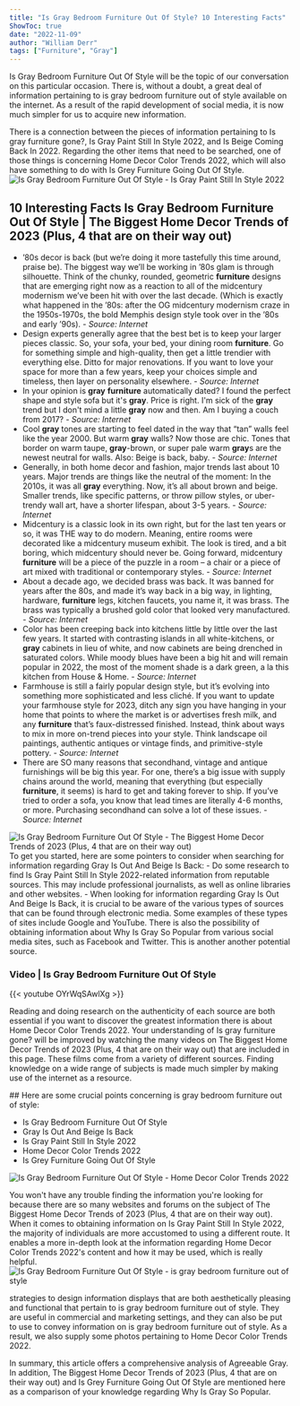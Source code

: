 ```yaml
---
title: "Is Gray Bedroom Furniture Out Of Style? 10 Interesting Facts"
ShowToc: true 
date: "2022-11-09"
author: "William Derr" 
tags: ["Furniture", "Gray"]
---
```


Is Gray Bedroom Furniture Out Of Style will be the topic of our conversation on this particular occasion. There is, without a doubt, a great deal of information pertaining to is gray bedroom furniture out of style available on the internet. As a result of the rapid development of social media, it is now much simpler for us to acquire new information.

There is a connection between the pieces of information pertaining to Is gray furniture gone?, Is Gray Paint Still In Style 2022, and Is Beige Coming Back In 2022. Regarding the other items that need to be searched, one of those things is concerning Home Decor Color Trends 2022, which will also have something to do with Is Grey Furniture Going Out Of Style.
<img loading="lazy" src="https://www.kristinawolfdesign.com/wp-content/uploads/2015/05/how-to-arrange-a-living-room-with-a-fireplace.jpg" onerror="this.onerror=null;this.src='https://blogger.googleusercontent.com/img/a/AVvXsEhe7F7TRXHtjiKvHb5vS7DmnxvpHiDyoYyYvm1nHB3Qp2_w3BnM6A2eq4v7FYxCC9bfZt3a9vIMtAYEKUiaDQbHMg-ViyGmRIj39MLp0bGFfgfYw1Dc9q_H-T0wiTm3l0Uq42dETrN9eC8aGJ9_IORZsxST1AcLR7np1koOfcc7tnHa4S8Mwz_xD9d0=s16000';" alt="Is Gray Bedroom Furniture Out Of Style - Is Gray Paint Still In Style 2022" >

## 10 Interesting Facts Is Gray Bedroom Furniture Out Of Style | The Biggest Home Decor Trends of 2023 (Plus, 4 that are on their way out)
-   ’80s decor is back (but we’re doing it more tastefully this time around, praise be). The biggest way we’ll be working in ’80s glam is through silhouette. Think of the chunky, rounded, geometric **furniture** designs that are emerging right now as a reaction to all of the midcentury modernism we’ve been hit with over the last decade. (Which is exactly what happened in the ’80s: after the OG midcentury modernism craze in the 1950s-1970s, the bold Memphis design style took over in the ’80s and early ’90s). - <cite>Source: Internet</cite>
-   Design experts generally agree that the best bet is to keep your larger pieces classic. So, your sofa, your bed, your dining room **furniture**. Go for something simple and high-quality, then get a little trendier with everything else. Ditto for major renovations. If you want to love your space for more than a few years, keep your choices simple and timeless, then layer on personality elsewhere. - <cite>Source: Internet</cite>
-   In your opinion is **gray** **furniture** automatically dated? I found the perfect shape and style sofa but it's **gray**. Price is right. I'm sick of the **gray** trend but I don't mind a little **gray** now and then. Am I buying a couch from 2017? - <cite>Source: Internet</cite>
-   Cool **gray** tones are starting to feel dated in the way that “tan” walls feel like the year 2000. But warm **gray** walls? Now those are chic. Tones that border on warm taupe, **gray**-brown, or super pale warm **gray**s are the newest neutral for walls. Also: Beige is back, baby. - <cite>Source: Internet</cite>
-   Generally, in both home decor and fashion, major trends last about 10 years. Major trends are things like the neutral of the moment: In the 2010s, it was all **gray** everything. Now, it’s all about brown and beige. Smaller trends, like specific patterns, or throw pillow styles, or uber-trendy wall art, have a shorter lifespan, about 3-5 years. - <cite>Source: Internet</cite>
-   Midcentury is a classic look in its own right, but for the last ten years or so, it was THE way to do modern. Meaning, entire rooms were decorated like a midcentury museum exhibit. The look is tired, and a bit boring, which midcentury should never be. Going forward, midcentury **furniture** will be a piece of the puzzle in a room – a chair or a piece of art mixed with traditional or contemporary styles. - <cite>Source: Internet</cite>
-   About a decade ago, we decided brass was back. It was banned for years after the 80s, and made it’s way back in a big way, in lighting, hardware, **furniture** legs, kitchen faucets, you name it, it was brass. The brass was typically a brushed gold color that looked very manufactured. - <cite>Source: Internet</cite>
-   Color has been creeping back into kitchens little by little over the last few years. It started with contrasting islands in all white-kitchens, or **gray** cabinets in lieu of white, and now cabinets are being drenched in saturated colors. While moody blues have been a big hit and will remain popular in 2022, the most of the moment shade is a dark green, a la this kitchen from House & Home. - <cite>Source: Internet</cite>
-   Farmhouse is still a fairly popular design style, but it’s evolving into something more sophisticated and less cliché. If you want to update your farmhouse style for 2023, ditch any sign you have hanging in your home that points to where the market is or advertises fresh milk, and any **furniture** that’s faux-distressed finished. Instead, think about ways to mix in more on-trend pieces into your style. Think landscape oil paintings, authentic antiques or vintage finds, and primitive-style pottery. - <cite>Source: Internet</cite>
-   There are SO many reasons that secondhand, vintage and antique furnishings will be big this year. For one, there’s a big issue with supply chains around the world, meaning that everything (but especially **furniture**, it seems) is hard to get and taking forever to ship. If you’ve tried to order a sofa, you know that lead times are literally 4-6 months, or more. Purchasing secondhand can solve a lot of these issues. - <cite>Source: Internet</cite>


<img loading="lazy" src="https://homemydesign.com/wp-content/uploads/2018/12/amazing-blue-and-gray-bedroom-with-minimalist-style.jpg" onerror="this.onerror=null;this.src='https://blogger.googleusercontent.com/img/a/AVvXsEhe7F7TRXHtjiKvHb5vS7DmnxvpHiDyoYyYvm1nHB3Qp2_w3BnM6A2eq4v7FYxCC9bfZt3a9vIMtAYEKUiaDQbHMg-ViyGmRIj39MLp0bGFfgfYw1Dc9q_H-T0wiTm3l0Uq42dETrN9eC8aGJ9_IORZsxST1AcLR7np1koOfcc7tnHa4S8Mwz_xD9d0=s16000';" alt="Is Gray Bedroom Furniture Out Of Style - The Biggest Home Decor Trends of 2023 (Plus, 4 that are on their way out)" >
To get you started, here are some pointers to consider when searching for information regarding Gray Is Out And Beige Is Back:
- Do some research to find Is Gray Paint Still In Style 2022-related information from reputable sources. This may include professional journalists, as well as online libraries and other websites.
- When looking for information regarding Gray Is Out And Beige Is Back, it is crucial to be aware of the various types of sources that can be found through electronic media. Some examples of these types of sites include Google and YouTube. There is also the possibility of obtaining information about Why Is Gray So Popular from various social media sites, such as Facebook and Twitter. This is another another potential source.

### Video | Is Gray Bedroom Furniture Out Of Style
{{< youtube OYrWqSAwlXg >}} 


Reading and doing research on the authenticity of each source are both essential if you want to discover the greatest information there is about Home Decor Color Trends 2022.
Your understanding of Is gray furniture gone? will be improved by watching the many videos on The Biggest Home Decor Trends of 2023 (Plus, 4 that are on their way out) that are included in this page. These films come from a variety of different sources. Finding knowledge on a wide range of subjects is made much simpler by making use of the internet as a resource.
<script async="async" data-cfasync="false" src="//normallydemandedalter.com/fe63df3c5408708b15d8dc3d9b206b31/invoke.js"></script>
<div id="container-fe63df3c5408708b15d8dc3d9b206b31"></div>
## Here are some crucial points concerning is gray bedroom furniture out of style:

- Is Gray Bedroom Furniture Out Of Style
- Gray Is Out And Beige Is Back
- Is Gray Paint Still In Style 2022
- Home Decor Color Trends 2022
- Is Grey Furniture Going Out Of Style

 <img loading="lazy" src="https://adorable-home.com/wp-content/uploads/2015/12/The-Steampunk-Industrial-Style-Table-Lamp-4.jpg" onerror="this.onerror=null;this.src='https://blogger.googleusercontent.com/img/a/AVvXsEhe7F7TRXHtjiKvHb5vS7DmnxvpHiDyoYyYvm1nHB3Qp2_w3BnM6A2eq4v7FYxCC9bfZt3a9vIMtAYEKUiaDQbHMg-ViyGmRIj39MLp0bGFfgfYw1Dc9q_H-T0wiTm3l0Uq42dETrN9eC8aGJ9_IORZsxST1AcLR7np1koOfcc7tnHa4S8Mwz_xD9d0=s16000';" alt="Is Gray Bedroom Furniture Out Of Style - Home Decor Color Trends 2022" >

You won't have any trouble finding the information you're looking for because there are so many websites and forums on the subject of The Biggest Home Decor Trends of 2023 (Plus, 4 that are on their way out).
When it comes to obtaining information on Is Gray Paint Still In Style 2022, the majority of individuals are more accustomed to using a different route. It enables a more in-depth look at the information regarding Home Decor Color Trends 2022's content and how it may be used, which is really helpful.
<img loading="lazy" src="https://i.pinimg.com/736x/7b/35/e1/7b35e101e0a226519c7565bf7ff03792.jpg" onerror="this.onerror=null;this.src='https://blogger.googleusercontent.com/img/a/AVvXsEhe7F7TRXHtjiKvHb5vS7DmnxvpHiDyoYyYvm1nHB3Qp2_w3BnM6A2eq4v7FYxCC9bfZt3a9vIMtAYEKUiaDQbHMg-ViyGmRIj39MLp0bGFfgfYw1Dc9q_H-T0wiTm3l0Uq42dETrN9eC8aGJ9_IORZsxST1AcLR7np1koOfcc7tnHa4S8Mwz_xD9d0=s16000';" alt="Is Gray Bedroom Furniture Out Of Style - is gray bedroom furniture out of style" >

strategies to design information displays that are both aesthetically pleasing and functional that pertain to is gray bedroom furniture out of style. They are useful in commercial and marketing settings, and they can also be put to use to convey information on is gray bedroom furniture out of style. As a result, we also supply some photos pertaining to Home Decor Color Trends 2022.

In summary, this article offers a comprehensive analysis of Agreeable Gray. In addition, The Biggest Home Decor Trends of 2023 (Plus, 4 that are on their way out) and Is Grey Furniture Going Out Of Style are mentioned here as a comparison of your knowledge regarding Why Is Gray So Popular.

	


